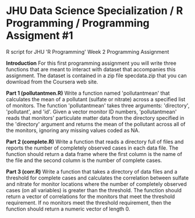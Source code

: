 # JHU Data Science Specialization / R Programming / Programming Assigment #1
R script for JHU 'R Programming' Week 2 Programming Assignment

__Introduction__
For this first programming assignment you will write three functions that are meant to interact with dataset that accompanies this assignment. The dataset is contained in a zip file specdata.zip that you can download from the Coursera web site.

__Part 1 (pollutantmen.R)__
Write a function named 'pollutantmean' that calculates the mean of a pollutant (sulfate or nitrate) across a specified list of monitors. The function 'pollutantmean' takes three arguments: 'directory', 'pollutant', and 'id'. Given a vector monitor ID numbers, 'pollutantmean' reads that monitors' particulate matter data from the directory specified in the 'directory' argument and returns the mean of the pollutant across all of the monitors, ignoring any missing values coded as NA. 

__Part 2 (complete.R)__
Write a function that reads a directory full of files and reports the number of completely observed cases in each data file. The function should return a data frame where the first column is the name of the file and the second column is the number of complete cases.

__Part 3 (corr.R)__
Write a function that takes a directory of data files and a threshold for complete cases and calculates the correlation between sulfate and nitrate for monitor locations where the number of completely observed cases (on all variables) is greater than the threshold. The function should return a vector of correlations for the monitors that meet the threshold requirement. If no monitors meet the threshold requirement, then the function should return a numeric vector of length 0.
